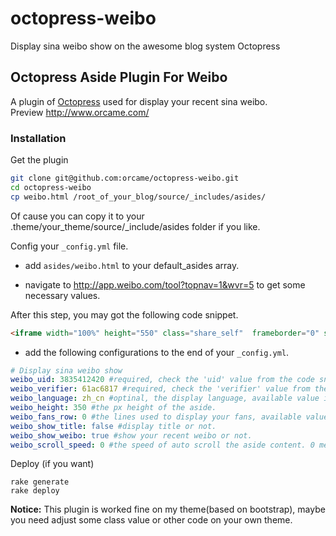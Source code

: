 octopress-weibo
==============================

Display sina weibo show on the awesome blog system Octopress 

## Octopress Aside Plugin For Weibo

A plugin of [Octopress](http://octopress.org/) used for display your recent sina weibo.  
Preview http://www.orcame.com/

### Installation

Get the plugin
```bash
git clone git@github.com:orcame/octopress-weibo.git
cd octopress-weibo
cp weibo.html /root_of_your_blog/source/_includes/asides/
```
Of cause you can copy it to your .theme/your_theme/source/_include/asides folder if you like.

Config your  ```_config.yml``` file.

+ add `asides/weibo.html` to your default_asides array. 

+ navigate to http://app.weibo.com/tool?topnav=1&wvr=5 to get some necessary values.

After this step, you may got the following code snippet.
```html
<iframe width="100%" height="550" class="share_self"  frameborder="0" scrolling="no" src="http://widget.weibo.com/weiboshow/index.php?language=&width=0&height=550&fansRow=2&ptype=1&speed=0&skin=1&isTitle=1&noborder=1&isWeibo=1&isFans=1&uid=3835412420&verifier=61ac6817&dpc=1"></iframe>
```

+ add the following configurations to the end of your ```_config.yml```.

```yaml
# Display sina weibo show
weibo_uid: 3835412420 #required, check the 'uid' value from the code snippet you just got from page http://app.weibo.com/tool?topnav=1&wvr=5 or you can use my uid, I dont mind. :)
weibo_verifier: 61ac6817 #required, check the 'verifier' value from the code snippet. 
weibo_language: zh_cn #optinal, the display language, available value is 'zh_cn' and 'zh_tw',default is 'zh_cn'.
weibo_height: 350 #the px height of the aside.
weibo_fans_row: 0 #the lines used to display your fans, available value is 0-7, 0 means display no fans.
weibo_show_title: false	#display title or not.
weibo_show_weibo: true #show your recent weibo or not.
weibo_scroll_speed: 0 #the speed of auto scroll the aside content. 0 means you shoud scroll it manually.

```

Deploy (if you want)
```
rake generate
rake deploy
```  

**Notice:** This plugin is worked fine on my theme(based on bootstrap), maybe you need adjust some class value or other code on your own theme.
